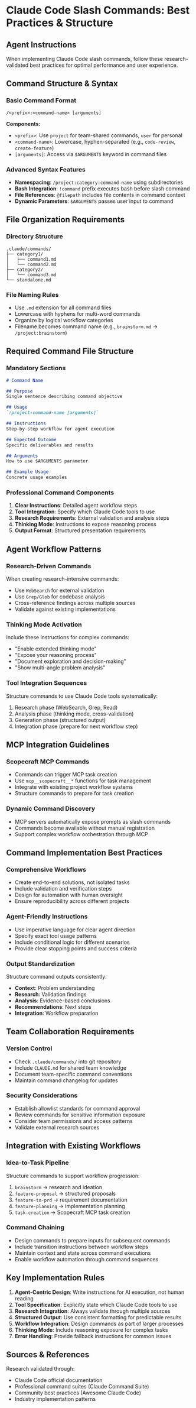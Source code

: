# Claude Code Slash Commands: Best Practices & Structure

## Agent Instructions

When implementing Claude Code slash commands, follow these research-validated best practices for optimal performance and user experience.

## Command Structure & Syntax

### Basic Command Format
```
/<prefix>:<command-name> [arguments]
```

**Components:**
- `<prefix>`: Use `project` for team-shared commands, `user` for personal
- `<command-name>`: Lowercase, hyphen-separated (e.g., `code-review`, `create-feature`)
- `[arguments]`: Access via `$ARGUMENTS` keyword in command files

### Advanced Syntax Features
- **Namespacing**: `/project:category:command-name` using subdirectories
- **Bash Integration**: `!command` prefix executes bash before slash command
- **File References**: `@filepath` includes file contents in command context
- **Dynamic Parameters**: `$ARGUMENTS` passes user input to command

## File Organization Requirements

### Directory Structure
```
.claude/commands/
├── category1/
│   ├── command1.md
│   └── command2.md
├── category2/
│   └── command3.md
└── standalone.md
```

### File Naming Rules
- Use `.md` extension for all command files
- Lowercase with hyphens for multi-word commands
- Organize by logical workflow categories
- Filename becomes command name (e.g., `brainstorm.md` → `/project:brainstorm`)

## Required Command File Structure

### Mandatory Sections
```markdown
# Command Name

## Purpose
Single sentence describing command objective

## Usage
`/project:command-name [arguments]`

## Instructions
Step-by-step workflow for agent execution

## Expected Outcome
Specific deliverables and results

## Arguments
How to use $ARGUMENTS parameter

## Example Usage
Concrete usage examples
```

### Professional Command Components
1. **Clear Instructions**: Detailed agent workflow steps
2. **Tool Integration**: Specify which Claude Code tools to use
3. **Research Requirements**: External validation and analysis steps
4. **Thinking Mode**: Instructions to expose reasoning process
5. **Output Format**: Structured presentation requirements

## Agent Workflow Patterns

### Research-Driven Commands
When creating research-intensive commands:
- Use `WebSearch` for external validation
- Use `Grep/Glob` for codebase analysis
- Cross-reference findings across multiple sources
- Validate against existing implementations

### Thinking Mode Activation
Include these instructions for complex commands:
- "Enable extended thinking mode"
- "Expose your reasoning process"
- "Document exploration and decision-making"
- "Show multi-angle problem analysis"

### Tool Integration Sequences
Structure commands to use Claude Code tools systematically:
1. Research phase (WebSearch, Grep, Read)
2. Analysis phase (thinking mode, cross-validation)
3. Generation phase (structured output)
4. Integration phase (prepare for next workflow step)

## MCP Integration Guidelines

### Scopecraft MCP Commands
- Commands can trigger MCP task creation
- Use `mcp__scopecraft__*` functions for task management
- Integrate with existing project workflow systems
- Structure commands to prepare for task creation

### Dynamic Command Discovery
- MCP servers automatically expose prompts as slash commands
- Commands become available without manual registration
- Support complex workflow orchestration through MCP

## Command Implementation Best Practices

### Comprehensive Workflows
- Create end-to-end solutions, not isolated tasks
- Include validation and verification steps
- Design for automation with human oversight
- Ensure reproducibility across different projects

### Agent-Friendly Instructions
- Use imperative language for clear agent direction
- Specify exact tool usage patterns
- Include conditional logic for different scenarios
- Provide clear stopping points and success criteria

### Output Standardization
Structure command outputs consistently:
- **Context**: Problem understanding
- **Research**: Validation findings
- **Analysis**: Evidence-based conclusions
- **Recommendations**: Next steps
- **Integration**: Workflow preparation

## Team Collaboration Requirements

### Version Control
- Check `.claude/commands/` into git repository
- Include `CLAUDE.md` for shared team knowledge
- Document team-specific command conventions
- Maintain command changelog for updates

### Security Considerations
- Establish allowlist standards for command approval
- Review commands for sensitive information exposure
- Consider team permissions and access patterns
- Validate external research sources

## Integration with Existing Workflows

### Idea-to-Task Pipeline
Structure commands to support workflow progression:
1. `brainstorm` → research and ideation
2. `feature-proposal` → structured proposals
3. `feature-to-prd` → requirement documentation
4. `feature-planning` → implementation planning
5. `task-creation` → Scopecraft MCP task creation

### Command Chaining
- Design commands to prepare inputs for subsequent commands
- Include transition instructions between workflow steps
- Maintain context and state across command executions
- Enable workflow automation through command sequences

## Key Implementation Rules

1. **Agent-Centric Design**: Write instructions for AI execution, not human reading
2. **Tool Specification**: Explicitly state which Claude Code tools to use
3. **Research Integration**: Always validate through multiple sources
4. **Structured Output**: Use consistent formatting for predictable results
5. **Workflow Integration**: Design commands as part of larger processes
6. **Thinking Mode**: Include reasoning exposure for complex tasks
7. **Error Handling**: Provide fallback instructions for common issues

## Sources & References

Research validated through:
- Claude Code official documentation
- Professional command suites (Claude Command Suite)
- Community best practices (Awesome Claude Code)
- Industry implementation patterns